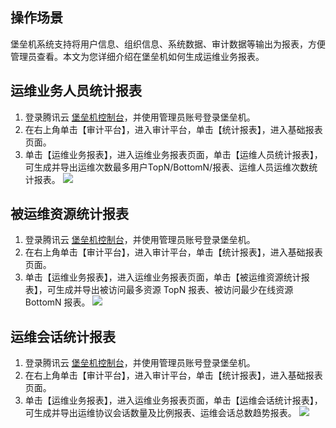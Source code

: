 ## 操作场景

堡垒机系统支持将用户信息、组织信息、系统数据、审计数据等输出为报表，方便管理员查看。本文为您详细介绍在堡垒机如何生成运维业务报表。



## 运维业务人员统计报表
1. 登录腾讯云 [堡垒机控制台](https://console.cloud.tencent.com/dsgc/bh)，并使用管理员账号登录堡垒机。
2. 在右上角单击【审计平台】，进入审计平台，单击【统计报表】，进入基础报表页面。
3. 单击【运维业务报表】，进入运维业务报表页面，单击【运维人员统计报表】，可生成并导出运维次数最多用户TopN/BottomN/报表、运维人员运维次数统计报表。
![](https://main.qcloudimg.com/raw/fa5bb1617333bed0e86147fbff1d4362.png)

## 被运维资源统计报表
1. 登录腾讯云 [堡垒机控制台](https://console.cloud.tencent.com/dsgc/bh)，并使用管理员账号登录堡垒机。
2. 在右上角单击【审计平台】，进入审计平台，单击【统计报表】，进入基础报表页面。
3. 单击【运维业务报表】，进入运维业务报表页面，单击【被运维资源统计报表】，可生成并导出被访问最多资源 TopN 报表、被访问最少在线资源 BottomN 报表。
![](https://main.qcloudimg.com/raw/58a4750c80c63a6c641e9ffd3749e1e0.png)

## 运维会话统计报表
1. 登录腾讯云 [堡垒机控制台](https://console.cloud.tencent.com/dsgc/bh)，并使用管理员账号登录堡垒机。
2. 在右上角单击【审计平台】，进入审计平台，单击【统计报表】，进入基础报表页面。
3. 单击【运维业务报表】，进入运维业务报表页面，单击【运维会话统计报表】，可生成并导出运维协议会话数量及比例报表、运维会话总数趋势报表。
![](https://main.qcloudimg.com/raw/a23426f0f4220219cbffeb378f5672d2.png)
